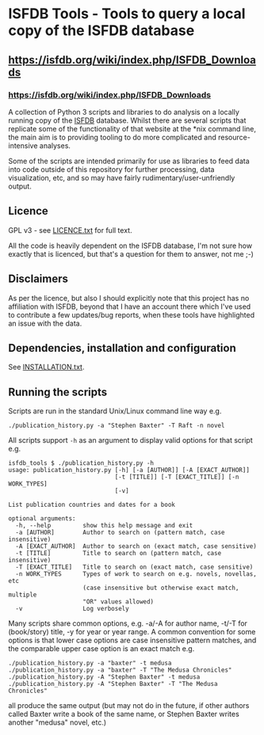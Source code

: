 # ISFDB Tools - Tools to query a local copy of the ISFDB database
## https://isfdb.org/wiki/index.php/ISFDB_Downloads
### https://isfdb.org/wiki/index.php/ISFDB_Downloads

A collection of Python 3 scripts and libraries to do analysis on a locally
running copy of the [ISFDB](http://www.isfdb.org) database.  Whilst there are
several scripts that replicate some of the functionality of that website at the
*nix command line, the main aim is to providing tooling to do more complicated
and resource-intensive analyses.

Some of the scripts are intended primarily for use as libraries to feed data
into code outside of this repository for further processing, data visualization,
etc, and so may have fairly rudimentary/user-unfriendly output.

## Licence

GPL v3 - see [LICENCE.txt](docs/LICENCE.txt) for full text.

All the code is heavily dependent on the ISFDB database, I'm not sure how exactly
that is licenced, but that's a question for them to answer, not me ;-)

## Disclaimers

As per the licence, but also I should explicitly note that this project has no
affiliation with ISFDB, beyond that I have an account there which I've used to
contribute a few updates/bug reports, when these tools have highlighted an
issue with the data.

## Dependencies, installation and configuration

See [INSTALLATION.txt](docs/INSTALLATION.txt).


## Running the scripts

Scripts are run in the standard Unix/Linux command line way e.g.

    ./publication_history.py -a "Stephen Baxter" -T Raft -n novel

All scripts support `-h` as an argument to display valid options for that
script e.g.

    isfdb_tools $ ./publication_history.py -h
    usage: publication_history.py [-h] [-a [AUTHOR]] [-A [EXACT_AUTHOR]]
                                  [-t [TITLE]] [-T [EXACT_TITLE]] [-n WORK_TYPES]
                                  [-v]

    List publication countries and dates for a book

    optional arguments:
      -h, --help         show this help message and exit
      -a [AUTHOR]        Author to search on (pattern match, case insensitive)
      -A [EXACT_AUTHOR]  Author to search on (exact match, case sensitive)
      -t [TITLE]         Title to search on (pattern match, case insensitive)
      -T [EXACT_TITLE]   Title to search on (exact match, case sensitive)
      -n WORK_TYPES      Types of work to search on e.g. novels, novellas, etc
                         (case insensitive but otherwise exact match, multiple
                         "OR" values allowed)
      -v                 Log verbosely

Many scripts share common options, e.g. -a/-A for author name, -t/-T for
(book/story) title, -y for year or year range.  A common convention for some
options is that lower case options are case insensitive pattern matches, and
the comparable upper case option is an exact match e.g.

    ./publication_history.py -a "baxter" -t medusa
    ./publication_history.py -a "baxter" -T "The Medusa Chronicles"
    ./publication_history.py -A "Stephen Baxter" -t medusa
    ./publication_history.py -A "Stephen Baxter" -T "The Medusa Chronicles"

all produce the same output (but may not do in the future, if other authors
called Baxter write a book of the same name, or Stephen Baxter writes another
"medusa" novel, etc.)

